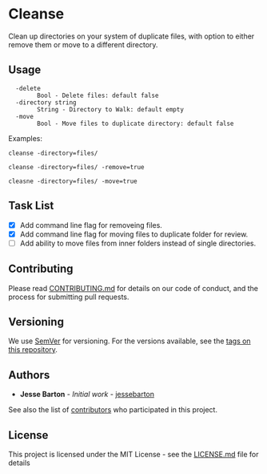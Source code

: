 # Cleanse

Clean up directories on your system of duplicate files, with option to either remove them or move to a different directory.

## Usage

```
  -delete
    	Bool - Delete files: default false
  -directory string
    	String - Directory to Walk: default empty
  -move
    	Bool - Move files to duplicate directory: default false
```

Examples:
```
cleanse -directory=files/

cleanse -directory=files/ -remove=true

cleasne -directory=files/ -move=true

```

## Task List

- [x] Add command line flag for removeing files.
- [x] Add command line flag for moving files to duplicate folder for review.
- [ ] Add ability to move files from inner folders instead of single directories.

## Contributing

Please read [CONTRIBUTING.md](CONTRIBUTING.md) for details on our code of conduct, and the process for submitting pull requests.

## Versioning

We use [SemVer](http://semver.org/) for versioning. For the versions available, see the [tags on this repository](https://github.com/jessebarton/cleanse/tags).

## Authors

* **Jesse Barton** - *Initial work* - [jessebarton](https://github.com/jessebarton)

See also the list of [contributors](https://github.com/jessebarton/cleanse/contributors) who participated in this project.

## License

This project is licensed under the MIT License - see the [LICENSE.md](LICENSE.md) file for details
